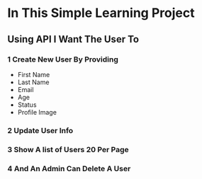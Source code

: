 # In This Simple Learning Project 

## Using API I Want The User To

### 1 Create New User By Providing 
- First Name
- Last Name
- Email
- Age
- Status
- Profile Image

### 2 Update User Info
### 3 Show A list of Users 20 Per Page 
### 4 And An Admin Can Delete A User
